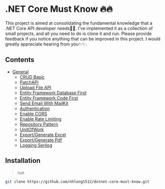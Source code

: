 # .NET Core Must Know 🔥🔥
This project is aimed at consolidating the fundamental knowledge that a .NET Core API developer needs🚀🚀. I've implemented it as a collection of small projects, and all you need to do is clone it and run. Please provide feedback if you notice anything that can be improved in this project. I would greatly appreciate hearing from you✨✨.

## Contents
* [General](https://github.com/nhlong1512/dotnet-core-must-know)
    * [CRUD Basic](https://github.com/nhlong1512/dotnet-core-must-know/tree/main/CRUDBasic)
    * [PatchAPI](https://github.com/nhlong1512/dotnet-core-must-know/tree/main/PatchAPI)
    * [Upload File API](https://github.com/nhlong1512/dotnet-core-must-know/tree/main/UploadFileAPI)
    * [Entity Framework Database First](https://github.com/nhlong1512/dotnet-core-must-know/tree/main/EntityFrameworkDatabaseFirst)
    * [Entity Framework Code First](https://github.com/nhlong1512/dotnet-core-must-know/tree/main/EntityFrameworkCodeFirst)
    * [Send Email With MailKit](https://github.com/nhlong1512/dotnet-core-must-know/tree/main/SendEmail)
    * [Authentication](https://github.com/nhlong1512/dotnet-core-must-know/tree/main/Authentication)
    * [Enable CORS](https://github.com/nhlong1512/dotnet-core-must-know/tree/main/EnableCORS)
    * [Enable Rate Limiting](https://github.com/nhlong1512/dotnet-core-must-know/tree/main/EnableRateLimiting)
    * [Repository Pattern](https://github.com/nhlong1512/dotnet-core-must-know/tree/main/RepositoryPattern)
    * [UnitOfWork](https://github.com/nhlong1512/dotnet-core-must-know/tree/main/UnitOfWork)
    * [Export/Generate Excel](https://github.com/nhlong1512/dotnet-core-must-know/tree/main/ExportGenerateExcel)
    * [Export/Generate Pdf](https://github.com/nhlong1512/dotnet-core-must-know/tree/main/ExportGeneratePdf)
    * [Logging Serilog](https://github.com/nhlong1512/dotnet-core-must-know/tree/main/LoggingSerilog)

## Installation
>run 
```sh
git clone https://github.com/nhlong1512/dotnet-core-must-know.git
```

